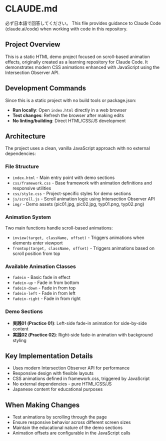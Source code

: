 # CLAUDE.md
必ず日本語で回答してください。
This file provides guidance to Claude Code (claude.ai/code) when working with code in this repository.

## Project Overview
This is a static HTML demo project focused on scroll-based animation effects, originally created as a learning repository for Claude Code. It demonstrates modern CSS animations enhanced with JavaScript using the Intersection Observer API.

## Development Commands
Since this is a static project with no build tools or package.json:
- **Run locally**: Open `index.html` directly in a web browser
- **Test changes**: Refresh the browser after making edits
- **No linting/building**: Direct HTML/CSS/JS development

## Architecture
The project uses a clean, vanilla JavaScript approach with no external dependencies:

### File Structure
- `index.html` - Main entry point with demo sections
- `css/framework.css` - Base framework with animation definitions and responsive utilities
- `css/style.css` - Project-specific styles for demo sections
- `js/scroll.js` - Scroll animation logic using Intersection Observer API
- `img/` - Demo assets (pic01.jpg, pic02.jpg, typ01.png, typ02.png)

### Animation System
Two main functions handle scroll-based animations:
- `inview(target, className, offset)` - Triggers animations when elements enter viewport
- `fromtop(target, className, offset)` - Triggers animations based on scroll position from top

### Available Animation Classes
- `fadein` - Basic fade in effect
- `fadein-up` - Fade in from bottom
- `fadein-down` - Fade in from top
- `fadein-left` - Fade in from left
- `fadein-right` - Fade in from right

### Demo Sections
- **実践01 (Practice 01)**: Left-side fade-in animation for side-by-side content
- **実践02 (Practice 02)**: Right-side fade-in animation with background styling

## Key Implementation Details
- Uses modern Intersection Observer API for performance
- Responsive design with flexible layouts
- CSS animations defined in framework.css, triggered by JavaScript
- No external dependencies - pure HTML/CSS/JS
- Japanese content for educational purposes

## When Making Changes
- Test animations by scrolling through the page
- Ensure responsive behavior across different screen sizes
- Maintain the educational nature of the demo sections
- Animation offsets are configurable in the JavaScript calls